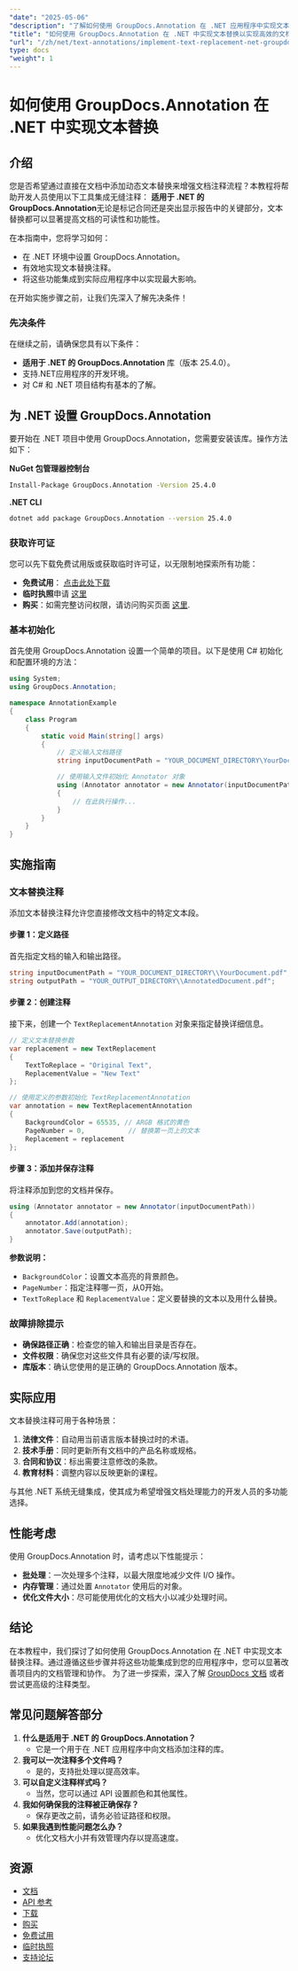 ```yaml
---
"date": "2025-05-06"
"description": "了解如何使用 GroupDocs.Annotation 在 .NET 应用程序中实现文本替换注释。轻松增强文档的可读性和功能性。"
"title": "如何使用 GroupDocs.Annotation 在 .NET 中实现文本替换以实现高效的文档注释"
"url": "/zh/net/text-annotations/implement-text-replacement-net-groupdocs-annotation/"
type: docs
"weight": 1
---
```


# 如何使用 GroupDocs.Annotation 在 .NET 中实现文本替换
## 介绍
您是否希望通过直接在文档中添加动态文本替换来增强文档注释流程？本教程将帮助开发人员使用以下工具集成无缝注释： **适用于 .NET 的 GroupDocs.Annotation**无论是标记合同还是突出显示报告中的关键部分，文本替换都可以显著提高文档的可读性和功能性。

在本指南中，您将学习如何：
- 在 .NET 环境中设置 GroupDocs.Annotation。
- 有效地实现文本替换注释。
- 将这些功能集成到实际应用程序中以实现最大影响。

在开始实施步骤之前，让我们先深入了解先决条件！

### 先决条件
在继续之前，请确保您具有以下条件：
- **适用于 .NET 的 GroupDocs.Annotation** 库（版本 25.4.0）。
- 支持.NET应用程序的开发环境。
- 对 C# 和 .NET 项目结构有基本的了解。

## 为 .NET 设置 GroupDocs.Annotation
要开始在 .NET 项目中使用 GroupDocs.Annotation，您需要安装该库。操作方法如下：

**NuGet 包管理器控制台**
```bash
Install-Package GroupDocs.Annotation -Version 25.4.0
```

**.NET CLI**
```bash
dotnet add package GroupDocs.Annotation --version 25.4.0
```

### 获取许可证
您可以先下载免费试用版或获取临时许可证，以无限制地探索所有功能：
- **免费试用**： [点击此处下载](https://releases.groupdocs.com/annotation/net/)
- **临时执照**申请 [这里](https://purchase.groupdocs.com/temporary-license/)
- **购买**：如需完整访问权限，请访问购买页面 [这里](https://purchase。groupdocs.com/buy).

### 基本初始化
首先使用 GroupDocs.Annotation 设置一个简单的项目。以下是使用 C# 初始化和配置环境的方法：

```csharp
using System;
using GroupDocs.Annotation;

namespace AnnotationExample
{
    class Program
    {
        static void Main(string[] args)
        {
            // 定义输入文档路径
            string inputDocumentPath = "YOUR_DOCUMENT_DIRECTORY\YourDocument.pdf";

            // 使用输入文件初始化 Annotator 对象
            using (Annotator annotator = new Annotator(inputDocumentPath))
            {
                // 在此执行操作...
            }
        }
    }
}
```

## 实施指南
### 文本替换注释
添加文本替换注释允许您直接修改文档中的特定文本段。

#### 步骤 1：定义路径
首先指定文档的输入和输出路径。

```csharp
string inputDocumentPath = "YOUR_DOCUMENT_DIRECTORY\\YourDocument.pdf";
string outputPath = "YOUR_OUTPUT_DIRECTORY\\AnnotatedDocument.pdf";
```

#### 步骤 2：创建注释
接下来，创建一个 `TextReplacementAnnotation` 对象来指定替换详细信息。

```csharp
// 定义文本替换参数
var replacement = new TextReplacement
{
    TextToReplace = "Original Text",
    ReplacementValue = "New Text"
};

// 使用定义的参数初始化 TextReplacementAnnotation
var annotation = new TextReplacementAnnotation
{
    BackgroundColor = 65535, // ARGB 格式的黄色
    PageNumber = 0,           // 替换第一页上的文本
    Replacement = replacement
};
```

#### 步骤 3：添加并保存注释
将注释添加到您的文档并保存。

```csharp
using (Annotator annotator = new Annotator(inputDocumentPath))
{
    annotator.Add(annotation);
    annotator.Save(outputPath);
}
```
**参数说明：**
- `BackgroundColor`：设置文本高亮的背景颜色。
- `PageNumber`：指定注释哪一页，从0开始。
- `TextToReplace` 和 `ReplacementValue`：定义要替换的文本以及用什么替换。

### 故障排除提示
- **确保路径正确**：检查您的输入和输出目录是否存在。
- **文件权限**：确保您对这些文件具有必要的读/写权限。
- **库版本**：确认您使用的是正确的 GroupDocs.Annotation 版本。

## 实际应用
文本替换注释可用于各种场景：
1. **法律文件**：自动用当前语言版本替换过时的术语。
2. **技术手册**：同时更新所有文档中的产品名称或规格。
3. **合同和协议**：标出需要注意修改的条款。
4. **教育材料**：调整内容以反映更新的课程。

与其他 .NET 系统无缝集成，使其成为希望增强文档处理能力的开发人员的多功能选择。

## 性能考虑
使用 GroupDocs.Annotation 时，请考虑以下性能提示：
- **批处理**：一次处理多个注释，以最大限度地减少文件 I/O 操作。
- **内存管理**：通过处置 `Annotator` 使用后的对象。
- **优化文件大小**：尽可能使用优化的文档大小以减少处理时间。

## 结论
在本教程中，我们探讨了如何使用 GroupDocs.Annotation 在 .NET 中实现文本替换注释。通过遵循这些步骤并将这些功能集成到您的应用程序中，您可以显著改善项目内的文档管理和协作。 
为了进一步探索，深入了解 [GroupDocs 文档](https://docs.groupdocs.com/annotation/net/) 或者尝试更高级的注释类型。

## 常见问题解答部分
1. **什么是适用于 .NET 的 GroupDocs.Annotation？**
   - 它是一个用于在 .NET 应用程序中向文档添加注释的库。
2. **我可以一次注释多个文件吗？**
   - 是的，支持批处理以提高效率。
3. **可以自定义注释样式吗？**
   - 当然，您可以通过 API 设置颜色和其他属性。
4. **我如何确保我的注释被正确保存？**
   - 保存更改之前，请务必验证路径和权限。
5. **如果我遇到性能问题怎么办？**
   - 优化文档大小并有效管理内存以提高速度。

## 资源
- [文档](https://docs.groupdocs.com/annotation/net/)
- [API 参考](https://reference.groupdocs.com/annotation/net/)
- [下载](https://releases.groupdocs.com/annotation/net/)
- [购买](https://purchase.groupdocs.com/buy)
- [免费试用](https://releases.groupdocs.com/annotation/net/)
- [临时执照](https://purchase.groupdocs.com/temporary-license/)
- [支持论坛](https://forum.groupdocs.com/c/annotation/)